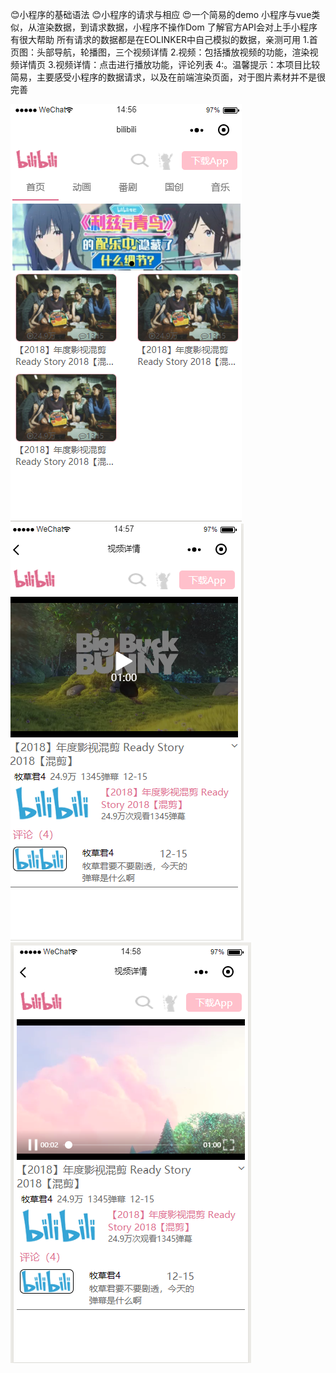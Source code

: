 😊小程序的基础语法
😊小程序的请求与相应
😍一个简易的demo
小程序与vue类似，从渲染数据，到请求数据，小程序不操作Dom
了解官方API会对上手小程序有很大帮助
所有请求的数据都是在EOLINKER中自己模拟的数据，亲测可用
1.首页图：头部导航，轮播图，三个视频详情
2.视频：包括播放视频的功能，渲染视频详情页
3.视频详情：点击进行播放功能，评论列表
4:。温馨提示：本项目比较简易，主要感受小程序的数据请求，以及在前端渲染页面，对于图片素材并不是很完善


![images](pic/index.png)
![images](pic/video.png)
![images](pic/detail.png)

